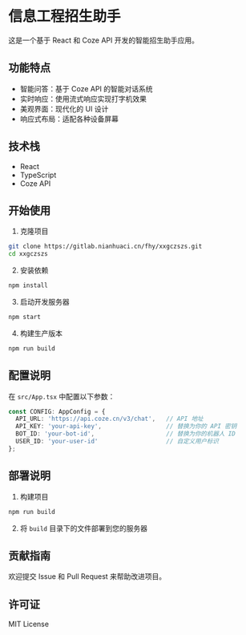 # 信息工程招生助手

这是一个基于 React 和 Coze API 开发的智能招生助手应用。

## 功能特点

- 智能问答：基于 Coze API 的智能对话系统
- 实时响应：使用流式响应实现打字机效果
- 美观界面：现代化的 UI 设计
- 响应式布局：适配各种设备屏幕

## 技术栈

- React
- TypeScript
- Coze API

## 开始使用

1. 克隆项目
```bash
git clone https://gitlab.nianhuaci.cn/fhy/xxgczszs.git
cd xxgczszs
```

2. 安装依赖
```bash
npm install
```

3. 启动开发服务器
```bash
npm start
```

4. 构建生产版本
```bash
npm run build
```

## 配置说明

在 `src/App.tsx` 中配置以下参数：

```typescript
const CONFIG: AppConfig = {
  API_URL: 'https://api.coze.cn/v3/chat',   // API 地址
  API_KEY: 'your-api-key',                  // 替换为你的 API 密钥
  BOT_ID: 'your-bot-id',                    // 替换为你的机器人 ID
  USER_ID: 'your-user-id'                   // 自定义用户标识
};
```

## 部署说明

1. 构建项目
```bash
npm run build
```

2. 将 `build` 目录下的文件部署到您的服务器

## 贡献指南

欢迎提交 Issue 和 Pull Request 来帮助改进项目。

## 许可证

MIT License
